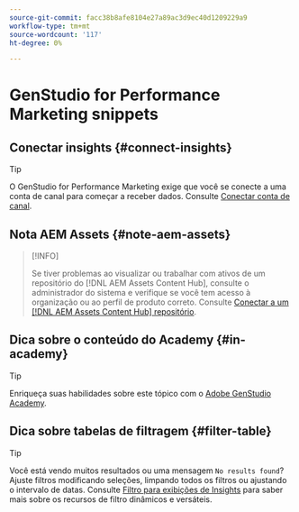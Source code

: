 ```yaml
---
source-git-commit: facc38b8afe8104e27a89ac3d9ec40d1209229a9
workflow-type: tm+mt
source-wordcount: '117'
ht-degree: 0%

---
```

# GenStudio for Performance Marketing snippets

## Conectar insights {#connect-insights}

>[!TIP]
>
>O GenStudio for Performance Marketing exige que você se conecte a uma conta de canal para começar a receber dados. Consulte [Conectar conta de canal](/help/user-guide/connectors/connect-channel.md).

## Nota AEM Assets {#note-aem-assets}

>[!INFO]
>
>Se tiver problemas ao visualizar ou trabalhar com ativos de um repositório do [!DNL AEM Assets Content Hub], consulte o administrador do sistema e verifique se você tem acesso à organização ou ao perfil de produto correto. Consulte [Conectar a um [!DNL AEM Assets Content Hub] repositório](/help/user-guide/content/connect-aem-repo.md).

## Dica sobre o conteúdo do Academy {#in-academy}

>[!TIP]
>
>Enriqueça suas habilidades sobre este tópico com o [Adobe GenStudio Academy](https://learningmanager.adobe.com/genstudioacademy).

## Dica sobre tabelas de filtragem {#filter-table}

>[!TIP]
>
>Você está vendo muitos resultados ou uma mensagem `No results found`? Ajuste filtros modificando seleções, limpando todos os filtros ou ajustando o intervalo de datas. Consulte [Filtro para exibições de Insights](/help/user-guide/insights/filter-views.md) para saber mais sobre os recursos de filtro dinâmicos e versáteis.
